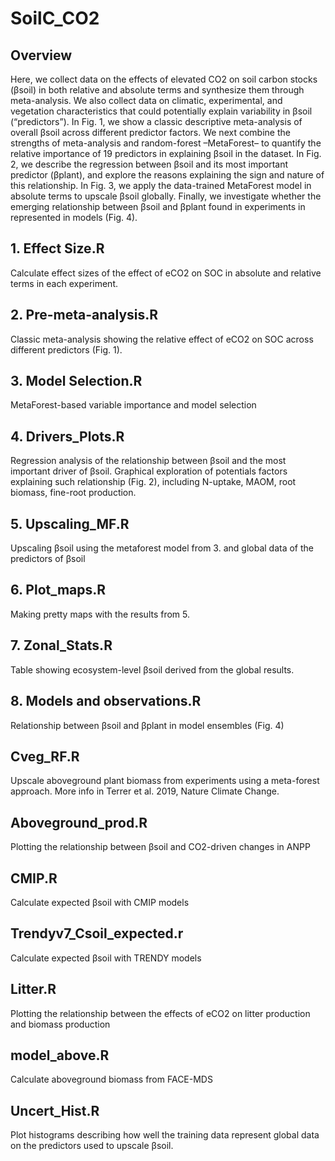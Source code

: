 # SoilC_CO2
## Overview
Here, we collect data on the effects of elevated CO2 on soil carbon stocks (βsoil) in both relative and absolute terms and synthesize them through meta-analysis. We also collect data on climatic, experimental, and vegetation characteristics that could potentially explain variability in βsoil (“predictors”). In Fig. 1, we show a classic descriptive meta-analysis of overall βsoil across different predictor factors. We next combine the strengths of meta-analysis and random-forest –MetaForest– to quantify the relative importance of 19 predictors in explaining βsoil in the dataset. 
In Fig. 2, we describe the regression between βsoil and its most important predictor (βplant), and explore the reasons explaining the sign and nature of this relationship. In Fig. 3, we apply the data-trained MetaForest model in absolute terms to upscale βsoil globally. Finally, we investigate whether the emerging relationship between βsoil and βplant found in experiments in represented in models (Fig. 4).

## 1. Effect Size.R
Calculate effect sizes of the effect of eCO2 on SOC in absolute and relative terms in each experiment. 

## 2. Pre-meta-analysis.R
Classic meta-analysis showing the relative effect of eCO2 on SOC across different predictors (Fig. 1). 

## 3. Model Selection.R
MetaForest-based variable importance and model selection

## 4. Drivers_Plots.R
Regression analysis of the relationship between βsoil and the most important driver of βsoil. Graphical exploration of potentials factors explaining such relationship (Fig. 2), including N-uptake, MAOM, root biomass, fine-root production.

## 5. Upscaling_MF.R
Upscaling βsoil using the metaforest model from 3. and global data of the predictors of βsoil

## 6. Plot_maps.R
Making pretty maps with the results from 5.

## 7. Zonal_Stats.R
Table showing ecosystem-level βsoil derived from the global results.

## 8. Models and observations.R
Relationship between βsoil and βplant in model ensembles (Fig. 4)

## Cveg_RF.R
Upscale aboveground plant biomass from experiments using a meta-forest approach. More info in Terrer et al. 2019, Nature Climate Change.

## Aboveground_prod.R
Plotting the relationship between βsoil and CO2-driven changes in ANPP

## CMIP.R
Calculate expected βsoil with CMIP models

## Trendyv7_Csoil_expected.r
Calculate expected βsoil with TRENDY models

## Litter.R
Plotting the relationship between the effects of eCO2 on litter production and biomass production

## model_above.R
Calculate aboveground biomass from FACE-MDS

## Uncert_Hist.R
Plot histograms describing how well the training data represent global data on the predictors used to upscale βsoil.




